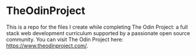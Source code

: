 # TheOdinProject
This is a repo for the files I create while completing The Odin Project:
a full stack web development curriculum supported by a passionate open source community.
You can visit The Odin Project here: https://www.theodinproject.com/.
